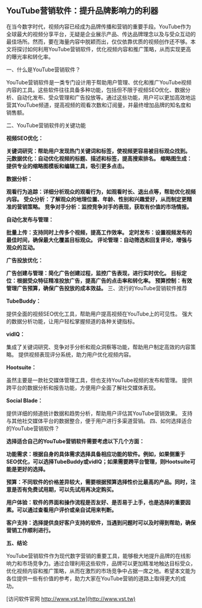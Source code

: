 ## **YouTube营销软件：提升品牌影响力的利器**

在当今数字时代，视频内容已经成为品牌传播和营销的重要手段。YouTube作为全球最大的视频分享平台，无疑是企业展示产品、传达品牌理念以及与受众互动的最佳场所。然而，要在海量内容中脱颖而出，仅仅依靠优质的视频创作还不够。本文将探讨如何利用YouTube营销软件，优化视频内容和推广策略，从而实现更高的曝光率和转化率。

一、什么是YouTube营销软件？

YouTube营销软件是一类专门设计用于帮助用户管理、优化和推广YouTube视频内容的工具。这些软件往往具备多种功能，包括但不限于视频SEO优化、数据分析、自动化发布、受众管理和广告投放等。通过这些功能，用户可以更加高效地运营其YouTube频道，提高视频的观看次数和订阅量，并最终增加品牌的知名度和销售额。

二、YouTube营销软件的关键功能

**视频SEO优化：**

**关键词研究：帮助用户发现热门关键词和标签，使视频更容易被目标观众找到。**
**元数据优化：自动优化视频的标题、描述和标签，提高搜索排名。**
**缩略图生成：提供专业的缩略图模板和编辑工具，吸引更多点击。**

**数据分析：**

**观看行为追踪：详细分析观众的观看行为，如观看时长、退出点等，帮助优化视频内容。**
**受众分析：了解观众的地理位置、年龄、性别和兴趣爱好，从而制定更精准的营销策略。**
**竞争对手分析：监控竞争对手的表现，获取有价值的市场情报。**

**自动化发布与管理：**

**批量上传：支持同时上传多个视频，提高工作效率。**
**定时发布：设置视频发布的最佳时间，确保最大化覆盖目标观众。**
**评论管理：自动筛选和回复评论，增强与观众的互动。**

**广告投放优化：**

**广告创建与管理：简化广告创建过程，监控广告表现，进行实时优化。**
**目标定位：根据受众特征精准投放广告，提高广告的点击率和转化率。**
**预算控制：有效管理广告预算，确保广告投放的成本效益。**
三、流行的YouTube营销软件推荐

**TubeBuddy：**

提供全面的视频SEO优化工具，帮助用户提高视频在YouTube上的可见性。
强大的数据分析功能，让用户轻松掌握频道的各种关键指标。

**vidIQ：**

集成了关键词研究、竞争对手分析和观众洞察等功能，帮助用户制定高效的内容策略。
提供视频表现评分系统，助力用户优化视频内容。

**Hootsuite：**

虽然主要是一款社交媒体管理工具，但也支持YouTube视频的发布和管理。
提供跨平台的数据分析和报告功能，方便用户全面了解社交媒体表现。

**Social Blade：**

提供详细的频道统计数据和趋势分析，帮助用户评估其YouTube营销效果。
支持与其他社交媒体平台的数据整合，便于用户进行多渠道营销。
四、如何选择适合的YouTube营销软件？

**选择适合自己的YouTube营销软件需要考虑以下几个方面：**

**功能需求：根据自身的具体需求选择具备相应功能的软件。例如，如果侧重于SEO优化，可以选择TubeBuddy或vidIQ；如果需要跨平台管理，则Hootsuite可能是更好的选择。**

**预算：不同软件的价格差异较大，需要根据预算选择性价比最高的产品。同时，注意是否有免费试用期，可以先试用再决定购买。**

**用户体验：软件的界面和操作流程是否友好、是否易于上手，也是选择的重要因素。可以通过查看用户评价或亲自试用来判断。**

**客户支持：选择提供良好客户支持的软件，当遇到问题时可以及时得到帮助，确保营销工作顺利进行。**

**五、结论**

YouTube营销软件作为现代数字营销的重要工具，能够极大地提升品牌的在线影响力和市场竞争力。通过合理利用这些软件，品牌可以更加精准地触达目标受众，优化视频内容和推广策略，从而在激烈的市场竞争中占据一席之地。希望本文能为各位提供一些有价值的参考，助力大家在YouTube营销的道路上取得更大的成功。


[访问软件官网 http://www.vst.tw](http://www.vst.tw)

